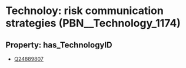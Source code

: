 # Technoloy: __risk communication strategies__ (PBN__Technology_1174)

## Property: has_TechnologyID

* [Q24889807](Q24889807)

